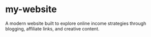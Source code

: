 # my-website
A modern website built to explore online income strategies through blogging, affiliate links, and creative content.
